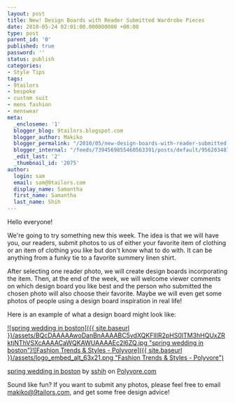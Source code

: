 ```yaml
---
layout: post
title: New! Design Boards with Reader Submitted Wardrobe Pieces
date: 2010-05-24 02:01:00.000000000 +00:00
type: post
parent_id: '0'
published: true
password: ''
status: publish
categories:
- Style Tips
tags:
- 9tailors
- bespoke
- custom suit
- mens fashion
- menswear
meta:
  _encloseme: '1'
  blogger_blog: 9tailors.blogspot.com
  blogger_author: Makiko
  blogger_permalink: "/2010/05/new-design-boards-with-reader-submitted.html"
  blogger_internal: "/feeds/7394569855460563391/posts/default/956203487259389670"
  _edit_last: '2'
  _thumbnail_id: '2075'
author:
  login: sam
  email: sam@9tailors.com
  display_name: Samantha
  first_name: Samantha
  last_name: Shih
---
```

Hello everyone!

We're going to try something new this week. The idea is that we will have you, our readers, submit photos to us of either your favorite item of clothing or an item of clothing you like but don't know what to do with. It can be anything from a funky tie to a favorite summery linen shirt.

After selecting one reader photo, we will create design boards incorporating the item. Then, at the end of the week, we will welcome viewer comments on which design board you like best and the person who submitted the chosen photo will also choose their favorite. Maybe we will even get some photos of people using a design board inspiration in real life!

Here is an example of what a design board might look like:

[![spring wedding in boston]({{ site.baseurl }}/assets/BQcDAAAAAwoDanBnAAAABC5vdXQKFllIR2pHS0lTM3hHQUxZRktjNThVSXcAAAACaWQKAWUAAAAEc2l6ZQ.jpg "spring wedding in boston")](http://www.polyvore.com/spring_wedding_in_boston/set?.embedder=1536106&.mid=embed&id=15756293)[![Fashion Trends & Styles - Polyvore]({{ site.baseurl }}/assets/logo_embed_alt_63x21.png "Fashion Trends & Styles - Polyvore")](http://www.polyvore.com/)

  
[spring wedding in boston](http://www.polyvore.com/spring_wedding_in_boston/set?.embedder=1536106&.mid=embed&id=15756293) by [sshih](http://www.polyvore.com/cgi/profile?.embedder=1536106&.mid=embed&id=660366) on [Polyvore.com](http://www.polyvore.com/)

Sound like fun? If you want to submit any photos, please feel free to email makiko@9tailors.com, and get some free design advice!